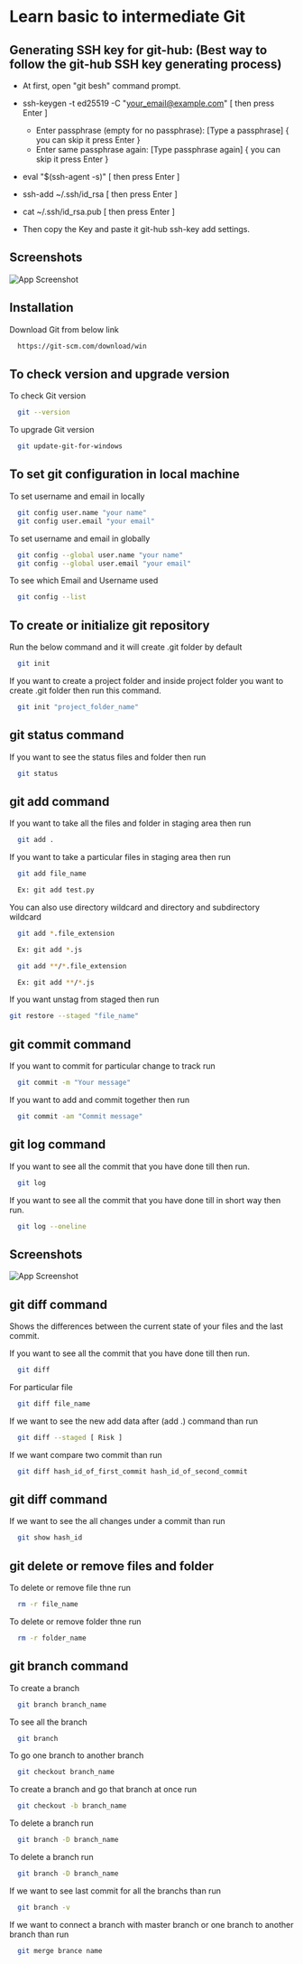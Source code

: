 
# Learn basic to intermediate Git


## Generating SSH key for git-hub: (Best way to follow the git-hub SSH key generating process)

- At first, open "git besh" command prompt.

- ssh-keygen -t ed25519 -C "your_email@example.com" [ then press Enter ]
	
	- Enter passphrase (empty for no passphrase): [Type a passphrase] { you can skip it press Enter }
	- Enter same passphrase again: [Type passphrase again] { you can skip it press Enter }

- eval "$(ssh-agent -s)" [ then press Enter ]

- ssh-add ~/.ssh/id_rsa [ then press Enter ]

- cat ~/.ssh/id_rsa.pub [ then press Enter ]

- Then copy the Key and paste it git-hub ssh-key add settings.

## Screenshots

![App Screenshot]()


## Installation

Download Git from below link

```bash
  https://git-scm.com/download/win
```

## To check version and upgrade version

To check Git version

```bash
  git --version
```

To upgrade Git version

```bash
  git update-git-for-windows
```
## To set git configuration in local machine

To set username and email in locally

```bash
  git config user.name "your name"
  git config user.email "your email"
```

To set username and email in globally

```bash
  git config --global user.name "your name"
  git config --global user.email "your email"
```

To see which Email and Username used

```bash
  git config --list
```

## To create or initialize git repository

Run the below command and it will create .git folder by default

```bash
  git init
```
If you want to create a project folder and inside project folder you want to create .git folder then run this command.

```bash
  git init "project_folder_name"
```

## git status command

If you want to see the status files and folder then run

```bash
  git status
```

## git add command

If you want to take all the files and folder in staging area then run

```bash
  git add .
```
If you want to take a particular files in staging area then run

```bash
  git add file_name

  Ex: git add test.py
```
You can also use directory wildcard and directory and subdirectory wildcard

```bash
  git add *.file_extension

  Ex: git add *.js

  git add **/*.file_extension

  Ex: git add **/*.js
```
If you want unstag from staged then run
```bash
git restore --staged "file_name"
```
## git commit command

If you want to commit for particular change to track run

```bash
  git commit -m "Your message"
```

If you want to add and commit together then run

```bash
  git commit -am "Commit message"
```

## git log command

If you want to see all the commit that you have done till then run.

```bash
  git log
```

If you want to see all the commit that you have done till in short way then run.

```bash
  git log --oneline
```
## Screenshots

![App Screenshot]()

## git diff command

Shows the differences between the current state of your files and the last commit.


If you want to see all the commit that you have done till then run.

```bash
  git diff
```

For particular file

```bash
  git diff file_name
```

If we want to see the new add data after (add .) command than run

```bash
  git diff --staged [ Risk ]
```

If we want compare two commit than run

```bash
  git diff hash_id_of_first_commit hash_id_of_second_commit
```

## git diff command

If we want to see the all changes under a commit than run

```bash
  git show hash_id
```

## git delete or remove files and folder

To delete or remove file thne run

```bash
  rm -r file_name
```
To delete or remove folder thne run

```bash
  rm -r folder_name
```
## git branch command

To create a branch

```bash
  git branch branch_name
```
To see all the branch

```bash
  git branch
```
To go one branch to another branch

```bash
  git checkout branch_name
```

To create a branch and go that branch at once run

```bash
  git checkout -b branch_name
```
To delete a branch run

```bash
  git branch -D branch_name
```

To delete a branch run

```bash
  git branch -D branch_name
```
If we want to see last commit for all the branchs than run

```bash
  git branch -v
```
If we want to connect a branch with master branch or one branch to another branch than run

```bash
  git merge brance name
```
